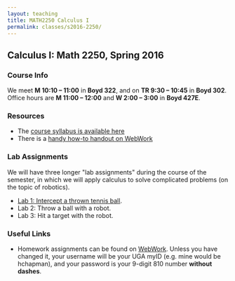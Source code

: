 ```yaml
---
layout: teaching
title: MATH2250 Calculus I
permalink: classes/s2016-2250/
---
```


## Calculus I: Math 2250, Spring 2016

### Course Info

We meet **M 10:10 &ndash; 11:00** in **Boyd 322**, and on
**TR 9:30 &ndash; 10:45** in **Boyd 302**. Office hours are **M 11:00 &ndash; 12:00** and
**W 2:00 &ndash; 3:00** in **Boyd 427E**.

### Resources

+ The [course syllabus is available here](/static/chapman_2250_s16_syllabus.pdf)
+ There is a [handy how-to handout on WebWork](/static/webworkinstructions.pdf)

### Lab Assignments

We will have three longer "lab assignments" during the course of the
semester, in which we will apply calculus to solve complicated
problems (on the topic of robotics).

+ [Lab 1: Intercept a thrown tennis ball](/static/classes/2250/Lab1-interception.pdf).
+ Lab 2: Throw a ball with a robot.
+ Lab 3: Hit a target with the robot.

### Useful Links

+ Homework assignments can be found on [WebWork](https://webwork.math.uga.edu/webwork2/Math2250_Chapman_S14). Unless you have changed it, your username will be your UGA myID (e.g. mine would be hchapman), and your password is your 9-digit 810 number **without dashes**.
